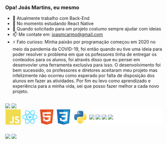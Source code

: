 ### Opa! Joás Martins, eu mesmo

- 🔭 Atualmente trabalho com Back-End
- 🌱 No momento estudando React Native
- 🤔 Quando solicitado para um projeto costumo sempre ajudar com ideias
- 📫 Me contate em: joasmcarmo@gmail.com
- ⚡ Fato curioso: Minha paixão por programação começou em 2020 no meio da pandemia da COVID-19, foi então quando eu tive uma ideia para poder resolver o problema em que os pofessores tinha de entregar os conteúdos para os alunos, foi através disso que eu pensei em desenvovler uma ferramenta exclusiva para isso. O desenvolvimento foi bem sucessido, os professores e diretores aceitaram meu projeto mas infelizmente não ocorreu como esperado por falta de disposição dos alunos em fazer as atividades. Por fim eu levo como aprendizado e experiência para a minha vida, sei que posso fazer melhor a cada novo projeto.

##

<picture>
  <source 
    srcset="https://github-readme-stats.vercel.app/api?username=JoasMartins&show_icons=true&theme=tokyonight"
    media="(prefers-color-scheme: dark)"
  />
  <source
    srcset="https://github-readme-stats.vercel.app/api?username=JoasMartins&show_icons=true"
    media="(prefers-color-scheme: light), (prefers-color-scheme: no-preference)"
  />
  <img src="https://github-readme-stats.vercel.app/api?username=JoasMartins&show_icons=true" />
</picture>

<picture>
  <source 
    srcset="https://github-readme-stats.vercel.app/api/top-langs/?username=JoasMartins&langs_count=8&theme=tokyonight"
    media="(prefers-color-scheme: dark)"
  />
  <img src="https://github-readme-stats.vercel.app/api?username=JoasMartins&show_icons=true" />
</picture>

<div style="background-color: #fff">
  <img align="center" height="50" src="https://raw.githubusercontent.com/devicons/devicon/master/icons/javascript/javascript-plain.svg"/>
  <img align="center" height="50" src="https://raw.githubusercontent.com/devicons/devicon/master/icons/react/react-original.svg"/>
  <img align="center" height="50" src="https://raw.githubusercontent.com/devicons/devicon/master/icons/html5/html5-original.svg"/>
  <img align="center" height="50" src="https://raw.githubusercontent.com/devicons/devicon/master/icons/css3/css3-original.svg"/>
  <img align="center" height="50" src="https://raw.githubusercontent.com/devicons/devicon/master/icons/python/python-original.svg"/>
  <img align="center" height="50" src="https://cdn.jsdelivr.net/gh/devicons/devicon/icons/discordjs/discordjs-original.svg"/>
  <img align="center" height="50" src="https://cdn.jsdelivr.net/gh/devicons/devicon/icons/mongodb/mongodb-plain-wordmark.svg"/>
  <img align="center" height="50" src="https://user-images.githubusercontent.com/129910407/230447438-9023428c-215f-41eb-b5e6-370fbc6215ca.jpg"/>
  <img align="center" height="50" src="https://cdn.jsdelivr.net/gh/devicons/devicon/icons/nodejs/nodejs-original.svg"/>
</div>

##

<div>
  <a href="mailto:joasmcarmo@gmail.com" target="_blank"><img  src="https://img.shields.io/badge/Gmail-D14836?style=for-the-badge&logo=gmail&logoColor=white" target="_blank"/></a>
  <a href="" target="_blank"><img  src="https://img.shields.io/badge/Gmail-D14836?style=for-the-badge&logo=gmail&logoColor=white" target="_blank"/></a>
</div>
